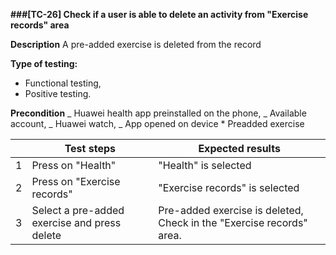 **###[TC-26] Check if a user is able to delete an activity from "Exercise records" area**

**Description**
A pre-added exercise is deleted from the record

**Type of testing:**

- Functional testing,
- Positive testing.

**Precondition**
_ Huawei health app preinstalled on the phone,
_ Available account,
_ Huawei watch,
_ App opened on device \* Preadded exercise

|     | **Test steps**                               | **Expected results**                                                 |
| --- | -------------------------------------------- | -------------------------------------------------------------------- |
| 1   | Press on "Health"                            | "Health" is selected                                                 |
| 2   | Press on "Exercise records"                  | "Exercise records" is selected                                       |
| 3   | Select a pre-added exercise and press delete | Pre-added exercise is deleted, Check in the "Exercise records" area. |
